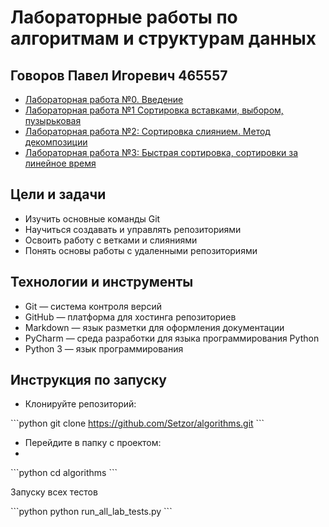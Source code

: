 # Лабораторные работы по алгоритмам и структурам данных
## Говоров Павел Игоревич 465557
- [Лабораторная работа №0. Введение](https://github.com/Seztor/algorithms/tree/main/lab0)
- [Лабораторная работа №1 Сортировка вставками, выбором, пузырьковая](https://github.com/Seztor/algorithms/tree/main/lab1)
- [Лабораторная работа №2: Сортировка слиянием. Метод декомпозиции](https://github.com/Seztor/algorithms/tree/main/lab2)
- [Лабораторная работа №3: Быстрая сортировка, сортировки за линейное время](https://github.com/Seztor/algorithms/tree/main/lab3)

## Цели и задачи
- Изучить основные команды Git                                                                                                  
- Научиться создавать и управлять репозиториями
- Освоить работу с ветками и слияниями    
- Понять основы работы с удаленными репозиториями


## Технологии и инструменты
- Git — система контроля версий
- GitHub — платформа для хостинга репозиториев
- Markdown — язык разметки для оформления документации
- PyCharm — среда разработки для языка программирования Python
- Python 3 — язык программирования

## Инструкция по запуску
- Клонируйте репозиторий:

\```python
git clone https://github.com/Setzor/algorithms.git
\```

- Перейдите в папку с проектом:
- 
\```python
cd algorithms
\```

Запуску всех тестов

\```python
python run_all_lab_tests.py
\```


